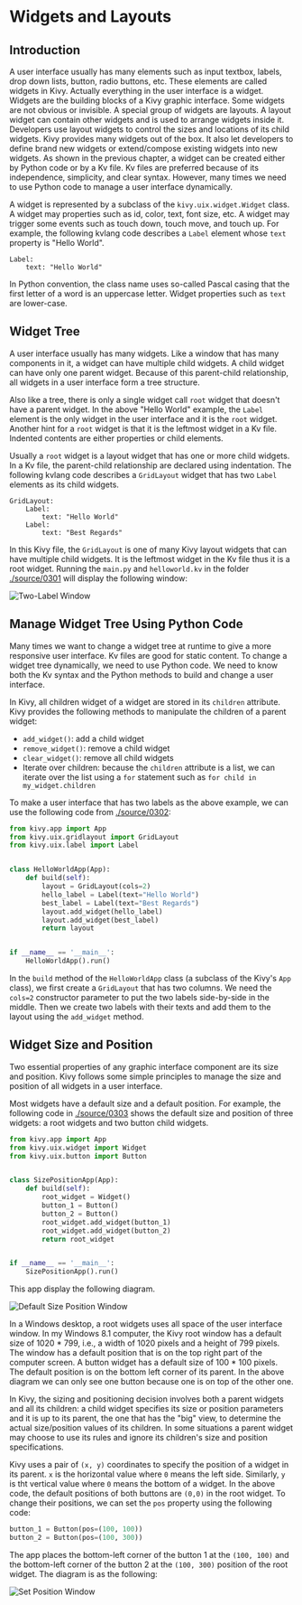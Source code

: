 # Widgets and Layouts
## Introduction
A user interface usually has many elements such as input textbox, 
labels, drop down lists, button, radio buttons, etc. These elements
are called widgets in Kivy. Actually everything in the user
interface is a widget. Widgets are the building blocks of 
a Kivy graphic interface. Some widgets are not obvious or invisible.
A special group of widgets are layouts. A layout widget can contain 
other widgets and is used to arrange widgets inside it. 
Developers use layout widgets to control the sizes and 
locations of its child widgets. Kivy provides many widgets 
out of the box. It also let developers to define brand 
new widgets or extend/compose existing widgets
into new widgets. As shown in the previous chapter, a widget can be 
created either by Python code or by a Kv file. Kv files are 
preferred because of its independence, simplicity, and clear syntax.
However, many times we need to use Python code to manage 
a user interface dynamically. 

A widget is represented by a subclass of the `kivy.uix.widget.Widget`
class. A widget may properties such as id, color, text, font size, etc. 
A widget may trigger some events such as touch down, touch move, 
and touch up. For example, the following kvlang code
describes a `Label` element whose `text` property is "Hello World".
 
```
Label:
    text: "Hello World"
```

In Python convention, the class name uses so-called Pascal casing 
that the first letter of a word is an uppercase letter. Widget 
properties such as `text` are lower-case.

## Widget Tree
A user interface usually has many widgets. Like a window that has many
components in it, a widget can have multiple child widgets. 
A child widget can have only one parent widget. Because of this 
parent-child relationship, all widgets in a user interface 
form a tree structure. 

Also like a tree, there is only a single widget call `root` 
widget that doesn't have a parent widget. In the above "Hello World"
example, the `Label` element is the only widget in the user interface 
and it is the `root` widget. Another hint for a `root` widget is that 
it is the leftmost widget in a Kv file. Indented contents are either 
properties or child elements. 

Usually a `root` widget is a layout widget that has one or more
child widgets. In a Kv file, the parent-child relationship are 
declared using indentation. The following kvlang code describes a 
`GridLayout` widget that has two `Label` elements as its child
widgets. 

```
GridLayout:
    Label:
        text: "Hello World"
    Label:
        text: "Best Regards"
```

In this Kivy file, the `GridLayout` is one of many Kivy layout widgets 
that can have multiple child widgets. It is the leftmost widget 
in the Kv file thus it is a root widget. Running the `main.py` 
and `helloworld.kv` in the folder [./source/0301](./source/0301) 
will display the following window: 

![Two-Label Window](./images/0301.jpg)

## Manage Widget Tree Using Python Code
Many times we want to change a widget tree at runtime to give a 
more responsive user interface. Kv files are good for static content. 
To change a widget tree dynamically, we need to use Python code. 
We need to know both the Kv syntax and the Python methods to build 
and change a user interface. 

In Kivy, all children widget of a widget are stored in its `children` 
attribute. Kivy provides the following methods to manipulate the children of 
a parent widget: 

* `add_widget()`: add a child widget
* `remove_widget()`: remove a child widget 
* `clear_widget()`: remove all child widgets
* Iterate over children: because the `children` attribute is a list, we can 
iterate over the list using a `for` statement such as 
`for child in my_widget.children`

To make a user interface that has two labels as the above example, 
we can use the following code from [./source/0302](./source/0302):

```python
from kivy.app import App
from kivy.uix.gridlayout import GridLayout
from kivy.uix.label import Label


class HelloWorldApp(App):
    def build(self):
        layout = GridLayout(cols=2)
        hello_label = Label(text="Hello World")
        best_label = Label(text="Best Regards")
        layout.add_widget(hello_label)
        layout.add_widget(best_label)
        return layout


if __name__ == '__main__':
    HelloWorldApp().run()
```

In the `build` method of the `HelloWorldApp` class (a subclass of the 
Kivy's `App` class), we first create a `GridLayout` that has two columns. 
We need the `cols=2` constructor parameter to put the two labels 
side-by-side in the middle. Then we create two labels with their texts
and add them to the layout using the `add_widget` method.

## Widget Size and Position
Two essential properties of any graphic interface component are 
its size and position. Kivy follows some simple principles to manage
the size and position of all widgets in a user interface. 

Most widgets have a default size and a default position. 
For example, the following code in [./source/0303](./source/0303)
shows the default size and position of three widgets: a root 
widgets and two button child widgets. 

```python
from kivy.app import App
from kivy.uix.widget import Widget
from kivy.uix.button import Button


class SizePositionApp(App):
    def build(self):
        root_widget = Widget()
        button_1 = Button()
        button_2 = Button()
        root_widget.add_widget(button_1)
        root_widget.add_widget(button_2)
        return root_widget


if __name__ == '__main__':
    SizePositionApp().run()
```

This app display the following diagram.

![Default Size Position Window](./images/0302.jpg)

In a Windows desktop, a root widgets uses all space of the user 
interface window. In my Windows 8.1 computer, 
the Kivy root window has a default size of 1020 * 799, 
i.e., a width of 1020 pixels and a height of 799 pixels. 
The window has a default position that is on the top 
right part of the computer screen. 
A button widget has a default size of 100 * 100 pixels. 
The default position is on the bottom left corner of its parent. 
In the above diagram we can only see one button because one is 
on top of the other one.

In Kivy, the sizing and positioning decision involves both 
a parent widgets and all its children: 
a child widget specifies its size or position parameters 
and it is up to its parent, the one that has the "big" view, 
to determine the actual size/position values of its children. 
In some situations a parent widget may choose to use its rules and 
ignore its children's size and position specifications.

Kivy uses a pair of `(x, y)` coordinates to specify the position of
a widget in its parent. `x` is the horizontal value where `0` means
the left side. Similarly, `y` is tht vertical value where `0` means
the bottom of a widget. In the above code, the default positions of both
buttons are `(0,0)` in the root widget. To change their positions,
we can set the `pos` property using the following code:
 
```python
button_1 = Button(pos=(100, 100))
button_2 = Button(pos=(100, 300))
```

The app places the bottom-left corner of the button 1 at the `(100, 100)` 
and the bottom-left corner of the button 2 at the `(100, 300)` 
position of the root widget. The diagram is as the following: 

![Set Position Window](./images/0303.jpg)







 



